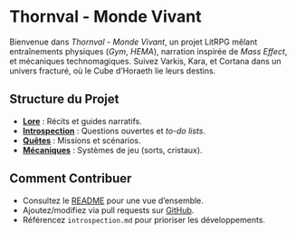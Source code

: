 # Thornval - Monde Vivant

Bienvenue dans *Thornval - Monde Vivant*, un projet LitRPG mêlant entraînements physiques (*Gym*, *HEMA*), narration inspirée de *Mass Effect*, et mécaniques technomagiques. Suivez Varkis, Kara, et Cortana dans un univers fracturé, où le Cube d’Horaeth lie leurs destins.

## Structure du Projet
- **[Lore](/lore/)** : Récits et guides narratifs.
- **[Introspection](/introspection/)** : Questions ouvertes et *to-do lists*.
- **[Quêtes](/quests/)** : Missions et scénarios.
- **[Mécaniques](/mechanics/)** : Systèmes de jeu (sorts, cristaux).

## Comment Contribuer
- Consultez le [README](/README.md) pour une vue d’ensemble.
- Ajoutez/modifiez via pull requests sur [GitHub](https://github.com/DarkShadowBlood/thornval-litrpg).
- Référencez `introspection.md` pour prioriser les développements.